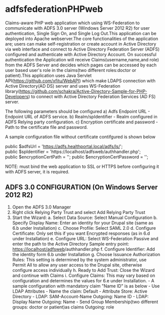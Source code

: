# adfsfederationPHPweb
Claims-aware PHP web application which using WS-Federation to communicate with ADFS 3.0 server (Windows Server 2012 R2) for user authentication, Single Sign On, and Single Log Out.This application can be deployed into Apache webserver.The core functionalities of the application are; users can make self-registration or create account in Active Directory via web interface and connect to Active Directory Federation Server (ADFS) configured and authenticate with Active Directory Account. On successful authentication the Application will receive Claims(username,name,and role) from the ADFS Server and decides which pages can be accessed by each user based user's role in the claims(two different roles:doctor or patient).This application uses Java Servlet API(https://github.com/xfitu/WebAPI) which make LDAPS connection with Active Directory(AD DS) server and uses WS-Federation library(https://github.com/schakra/Active-Directory-Sample-for-PHP-Developers) to connect with Active Directory Federation Services (AD FS) server.
 
The following parameters should be configured 
 a) Adfs Endpoint URL - Endpoint URL of ADFS service.
 b) Realm/spIdentifier - Realm configured in ADFS Relying party configuration.
 c) Encryption certificate and password - Path to the certificate file and password.

A sample configuration file without certificate contifgured is shown below

 public $adfsUrl = 'https://adfs.healthportal.local/adfs/ls/';    
 public $spIdentifier = 'https://localhost/adfsweb/authhandler.php';    
 public $encryptionCertPath = '';
 public $encryptionCertPassword = '';   

NOTE: must bind the web application to SSL or HTTPS before configuring it with ADFS server, it is required. 

ADFS 3.0 CONFIGURATION (On Windows Server 2012 R2)
-----------------------------------------------
1) Open the ADFS 3.0 Manager
2) Right click Relying Party Trust and select Add Relying Party Trust
3) Start the Wizard:
        a. Select Data Source: Select Manual Configuration
        b. Specify Display Name: Enter an identity for your Drupal site (same as
           6.b under Installation)
        c. Choose Profile: Select SAML 2.0
d. Configure Certificate: Only set this if you want Encrypted responses (as
       in 6.d under Installation)
e. Configure URL: Select WS-Federation Passive and enter the path to the
       Active Directory Sample entry point: <https://localhost/adfsweb>/authhandler.php
f. Configure Identifier: Add the identity form 6.b under Installation
g. Choose Issuance Authorization Rules: This setting is determined by the
       system administrator, use Permit All to allow any user access to the
       Drupal site, otherwise configure access individually
h. Ready to Add Trust: Close the Wizard and continue with Claims
i. Configure Claims:  This may vary based on configuration and determines
       the values for 6.e under Installation.
        - A sample configuration with mandatory claim "Name ID" is as below
             - Use LDAP Attributes
             - Name the claim: Default
             - Attribute Store: Active Directory
             - LDAP: SAM-Account-Name    Outgoing: Name ID
             - LDAP: Display Name    Outgoing: Name 
             - Send Group Membership(two different groups: doctor or patient)as claims  Outgoing: role

